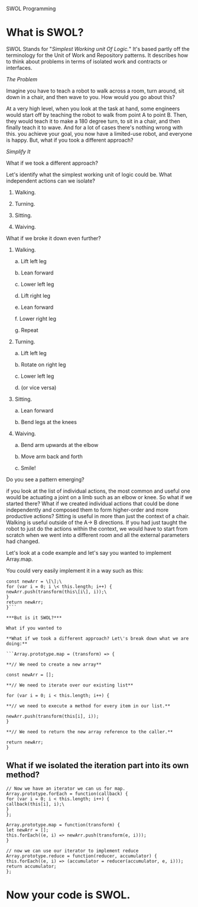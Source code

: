 SWOL Programming

What is SWOL?
=============

SWOL Stands for \"*Simplest Working unit Of Logic.*\" It\'s based partly
off the terminology for the Unit of Work and Repository patterns. It
describes how to think about problems in terms of isolated work and
contracts or interfaces.


*The Problem*

Imagine you have to teach a robot to walk across a room, turn around,
sit down in a chair, and then wave to you. How would you go about this?

At a very high level, when you look at the task at hand, some engineers
would start off by teaching the robot to walk from point A to point B.
Then, they would teach it to make a 180 degree turn, to sit in a chair,
and then finally teach it to wave. And for a lot of cases there\'s
nothing wrong with this. you achieve your goal, you now have a
limited-use robot, and everyone is happy. But, what if you took a
different approach?


*Simplify It*

What if we took a different approach?

Let\'s identify what the simplest working unit of logic could be. What
independent actions can we isolate?

1.  Walking.

2.  Turning.

3.  Sitting.

4.  Waiving. 

What if we broke it down even further?

1.  Walking.

    a.  Lift left leg

    b.  Lean forward

    c.  Lower left leg

    d.  Lift right leg

    e.  Lean forward

    f.  Lower right leg

    g.  Repeat

2.  Turning.

    a.  Lift left leg

    b.  Rotate on right leg

    c.  Lower left leg

    d.  (or vice versa)

3.  Sitting.

    a.  Lean forward

    b.  Bend legs at the knees

4.  Waiving. 

    a.  Bend arm upwards at the elbow

    b.  Move arm back and forth

    c.  Smile!

Do you see a pattern emerging?

if you look at the list of individual actions, the most common and
useful one would be actuating a joint on a limb such as an elbow or
knee. So what if we started there? What if we created individual actions
that could be done independently and composed them to form higher-order
and more productive actions? Sitting is useful in more than just the
context of a chair. Walking is useful outside of the A→ B directions. If
you had just taught the robot to just do the actions within the context,
we would have to start from scratch when we went into a different room
and all the external parameters had changed.

Let\'s look at a code example and let\'s say you wanted to implement
Array.map.

You could very easily implement it in a way such as this:

```Array.prototype.map = function(transform) {
const newArr = \[\];\
for (var i = 0; i \< this.length; i++) {
newArr.push(transform(this\[i\], i));\
}
return newArr;
}```

***But is it SWOL?***

What if you wanted to 

**What if we took a different approach? Let\'s break down what we are
doing:**

```Array.prototype.map = (transform) => {

**// We need to create a new array**

const newArr = [];

**// We need to iterate over our existing list**

for (var i = 0; i < this.length; i++) {

**// we need to execute a method for every item in our list.**

newArr.push(transform(this[i], i));
}

**// We need to return the new array reference to the caller.**

return newArr;
}
```
What if we isolated the iteration part into its own method?
-----------------------------------------------------------
```
// Now we have an iterator we can us for map.
Array.prototype.forEach = function(callback) {
for (var i = 0; i < this.length; i++) {
callback(this[i], i);\
}
};

Array.prototype.map = function(transform) {
let newArr = [];
this.forEach((e, i) => newArr.push(transform(e, i)));
}

// now we can use our iterator to implement reduce
Array.prototype.reduce = function(reducer, accumulator) {
this.forEach((e, i) => (accumulator = reducer(accumulator, e, i)));
return accumulator;
};
```
Now your code is SWOL. 
=======================
